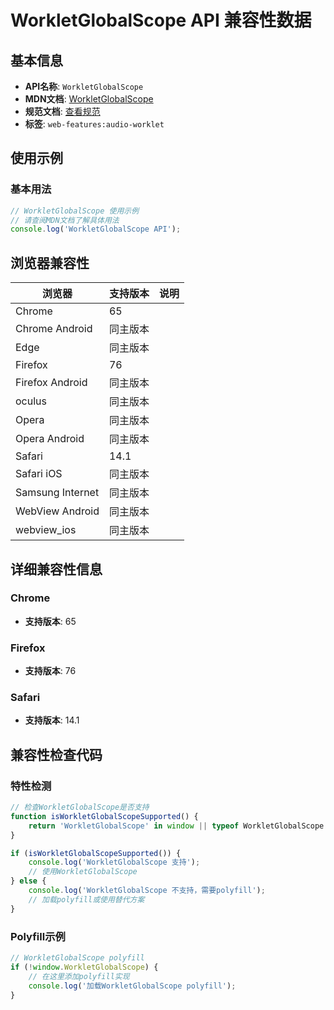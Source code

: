 # WorkletGlobalScope API 兼容性数据

## 基本信息

- **API名称**: `WorkletGlobalScope`
- **MDN文档**: [WorkletGlobalScope](https://developer.mozilla.org/docs/Web/API/WorkletGlobalScope)
- **规范文档**: [查看规范](https://html.spec.whatwg.org/multipage/worklets.html#workletglobalscope)
- **标签**: `web-features:audio-worklet`

## 使用示例

### 基本用法

```javascript
// WorkletGlobalScope 使用示例
// 请查阅MDN文档了解具体用法
console.log('WorkletGlobalScope API');
```

## 浏览器兼容性

| 浏览器 | 支持版本 | 说明 |
|--------|----------|------|
| Chrome | 65 |  |
| Chrome Android | 同主版本 |  |
| Edge | 同主版本 |  |
| Firefox | 76 |  |
| Firefox Android | 同主版本 |  |
| oculus | 同主版本 |  |
| Opera | 同主版本 |  |
| Opera Android | 同主版本 |  |
| Safari | 14.1 |  |
| Safari iOS | 同主版本 |  |
| Samsung Internet | 同主版本 |  |
| WebView Android | 同主版本 |  |
| webview_ios | 同主版本 |  |

## 详细兼容性信息

### Chrome

- **支持版本**: 65

### Firefox

- **支持版本**: 76

### Safari

- **支持版本**: 14.1

## 兼容性检查代码

### 特性检测

```javascript
// 检查WorkletGlobalScope是否支持
function isWorkletGlobalScopeSupported() {
    return 'WorkletGlobalScope' in window || typeof WorkletGlobalScope !== 'undefined';
}

if (isWorkletGlobalScopeSupported()) {
    console.log('WorkletGlobalScope 支持');
    // 使用WorkletGlobalScope
} else {
    console.log('WorkletGlobalScope 不支持，需要polyfill');
    // 加载polyfill或使用替代方案
}
```

### Polyfill示例

```javascript
// WorkletGlobalScope polyfill
if (!window.WorkletGlobalScope) {
    // 在这里添加polyfill实现
    console.log('加载WorkletGlobalScope polyfill');
}
```

